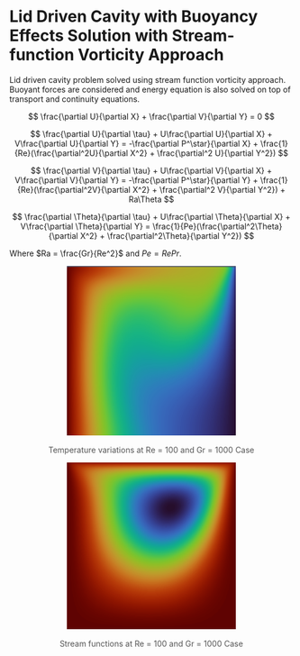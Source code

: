 # Lid Driven Cavity with Buoyancy Effects Solution with Stream-function Vorticity Approach
Lid driven cavity problem solved using stream function vorticity approach. Buoyant forces are considered and energy equation is also solved on top of transport and continuity equations. 

$$
\frac{\partial U}{\partial X} + \frac{\partial V}{\partial Y} = 0
$$

$$
\frac{\partial U}{\partial \tau} + U\frac{\partial U}{\partial X} + V\frac{\partial U}{\partial Y} = -\frac{\partial P^\star}{\partial X} + \frac{1}{Re}(\frac{\partial^2U}{\partial X^2} + \frac{\partial^2 U}{\partial Y^2})
$$

$$
\frac{\partial V}{\partial \tau} + U\frac{\partial V}{\partial X} + V\frac{\partial V}{\partial Y} = -\frac{\partial P^\star}{\partial Y} + \frac{1}{Re}(\frac{\partial^2V}{\partial X^2} + \frac{\partial^2 V}{\partial Y^2}) + Ra\Theta
$$

$$
\frac{\partial \Theta}{\partial \tau} + U\frac{\partial \Theta}{\partial X} + V\frac{\partial \Theta}{\partial Y} = \frac{1}{Pe}(\frac{\partial^2\Theta}{\partial X^2} + \frac{\partial^2\Theta}{\partial Y^2})
$$  

Where $Ra = \frac{Gr}{Re^2}$ and $Pe = RePr$. 

<div align="center">
    <img src="images/thetaa.png" alt="Alt text" width="300" />
    <p style="font-size: 14px; color: #555;">Temperature variations at Re = 100 and Gr = 1000 Case</p>
</div>


<div align="center">
    <img src="images/sf.png" alt="Alt text" width="300" />
    <p style="font-size: 14px; color: #555;">Stream functions at Re = 100 and Gr = 1000 Case</p>
</div>



